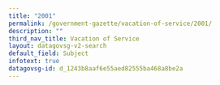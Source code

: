 ```yaml
---
title: "2001"
permalink: /government-gazette/vacation-of-service/2001/
description: ""
third_nav_title: Vacation of Service
layout: datagovsg-v2-search
default_field: Subject
infotext: true
datagovsg-id: d_1243b8aaf6e55aed82555ba468a8be2a
---
```

